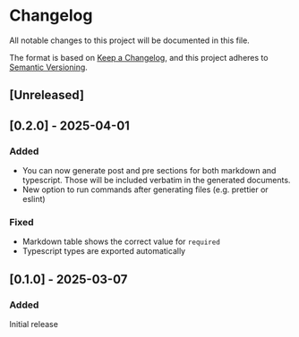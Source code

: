 # Changelog

All notable changes to this project will be documented in this file.

The format is based on [Keep a Changelog](https://keepachangelog.com/en/1.0.0/),
and this project adheres to [Semantic Versioning](https://semver.org/spec/v2.0.0.html).

## [Unreleased]

## [0.2.0] - 2025-04-01

### Added

- You can now generate post and pre sections for both markdown and typescript.
  Those will be included verbatim in the generated documents.
- New option to run commands after generating files (e.g. prettier or eslint)

### Fixed

- Markdown table shows the correct value for `required`
- Typescript types are exported automatically

## [0.1.0] - 2025-03-07

### Added

Initial release
